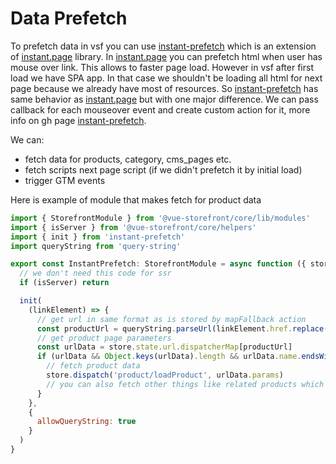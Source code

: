# Data Prefetch

To prefetch data in vsf you can use [instant-prefetch](https://github.com/gibkigonzo/instant-prefetch) which is an extension of [instant.page](https://instant.page/) library. In [instant.page](https://instant.page/) you can prefetch html when user has mouse over link. This allows to faster page load. However in vsf after first load we have SPA app. In that case we shouldn't be loading all html for next page because we already have most of resources. So [instant-prefetch](https://github.com/gibkigonzo/instant-prefetch) has same behavior as [instant.page](https://instant.page/) but with one major difference. We can pass callback for each mouseover event and create custom action for it, more info on gh page [instant-prefetch](https://github.com/gibkigonzo/instant-prefetch).

We can:
- fetch data for products, category, cms_pages etc.
- fetch scripts next page script (if we didn't prefetch it by initial load)
- trigger GTM events

Here is example of module that makes fetch for product data
```javascript
import { StorefrontModule } from '@vue-storefront/core/lib/modules'
import { isServer } from '@vue-storefront/core/helpers'
import { init } from 'instant-prefetch'
import queryString from 'query-string'

export const InstantPrefetch: StorefrontModule = async function ({ store }) {
  // we don't need this code for ssr
  if (isServer) return

  init(
    (linkElement) => {
      // get url in same format as is stored by mapFallback action
      const productUrl = queryString.parseUrl(linkElement.href.replace(new RegExp(`^${window.location.origin}`, 'g'), '')).url
      // get product page parameters
      const urlData = store.state.url.dispatcherMap[productUrl]
      if (urlData && Object.keys(urlData).length && urlData.name.endsWith('-product')) {
        // fetch product data
        store.dispatch('product/loadProduct', urlData.params)
        // you can also fetch other things like related products which are lazy loaded on product page in default theme
      }
    },
    {
      allowQueryString: true
    }
  )
}

```
